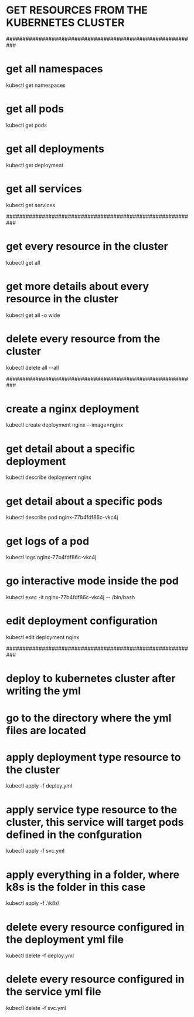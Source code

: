 # GET RESOURCES FROM THE KUBERNETES CLUSTER
###########################################################

# get all namespaces
kubectl get namespaces

# get all pods
kubectl get pods

# get all deployments
kubectl get deployment

# get all services
kubectl get services

###########################################################

# get every resource in the cluster
kubectl get all

# get more details about every resource in the cluster
kubectl get all -o wide

# delete every resource from the cluster
kubectl delete all --all

###########################################################

# create a nginx deployment
kubectl create deployment nginx --image=nginx

# get detail about a specific deployment
kubectl describe deployment nginx

# get detail about a specific pods
kubectl describe pod nginx-77b4fdf86c-vkc4j

# get logs of a pod
kubectl logs nginx-77b4fdf86c-vkc4j

# go interactive mode inside the pod
kubectl exec -it nginx-77b4fdf86c-vkc4j -- /bin/bash

# edit deployment configuration
kubectl edit deployment nginx

###########################################################

# deploy to kubernetes cluster after writing the yml
# go to the directory where the yml files are located

# apply deployment type resource to the cluster
kubectl apply -f deploy.yml

# apply service type resource to the cluster, this service will target pods defined in the confguration
kubectl apply -f svc.yml

# apply everything in a folder, where k8s is the folder in this case
kubectl apply -f .\k8s\ 

# delete every resource configured in the deployment yml file
kubectl delete -f deploy.yml

# delete every resource configured in the service yml file
kubectl delete -f svc.yml